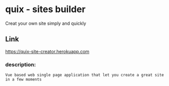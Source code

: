 # quix - sites builder
Creat your own site simply and quickly

## Link

https://quix-site-creator.herokuapp.com


### description:
```
Vue based web single page application that let you create a great site in a few moments
```
